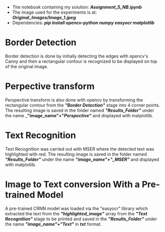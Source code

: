 * The notebook containing my solution: ___Assignment_5_NB.ipynb___
* The image used for the experiments is at: ___Original_Images/Image_1.jpeg___
* Dependencies: ___pip install opencv-python numpy easyocr matplotlib___

# Border Detection
Border detection is done by initially detecting the edges with opencv's Canny and then a rectangular contour is recognized to be displayed on top of the original image.
# Perpective transform
Perspective transform is also done with opencv by transforming the rectangular contour from the ___"Border Detection"___ stage into 4 corner points. The resulting image is saved in the folder named ___"Results_Folder"___ under the name ___"image_name"+"_Perspective"___ and displayed with matplotlib.
# Text Recognition
Text Recognition was carried out with MSER where the detected text was highlighted with red. The resulting image is saved in the folder named ___"Results_Folder"___ under the name ***"image_name"+"_MSER"*** and displayed with matplotlib.
# Image to Text conversion With a Pre-trained Model
A pre-trained CRNN model was loaded via the "easyocr" library which extracted the text from the ___"highlighted_image"___ array from the ___"Text Recognition"___ stage to be printed and saved in the ___"Results_Folder"___ under the name ___"image_name"+"Text"___ in ___txt___ format.
